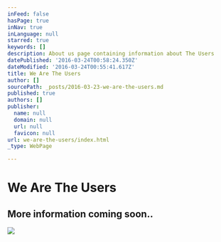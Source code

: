 ```yaml
---
inFeed: false
hasPage: true
inNav: true
inLanguage: null
starred: true
keywords: []
description: About us page containing information about The Users
datePublished: '2016-03-24T00:58:24.350Z'
dateModified: '2016-03-24T00:55:41.617Z'
title: We Are The Users
author: []
sourcePath: _posts/2016-03-23-we-are-the-users.md
published: true
authors: []
publisher:
  name: null
  domain: null
  url: null
  favicon: null
url: we-are-the-users/index.html
_type: WebPage

---
```

# We Are The Users

## More information coming soon..
![](https://the-grid-user-content.s3-us-west-2.amazonaws.com/bcb9e6ad-f514-47c8-8e80-d4f9f21611e7.jpg)